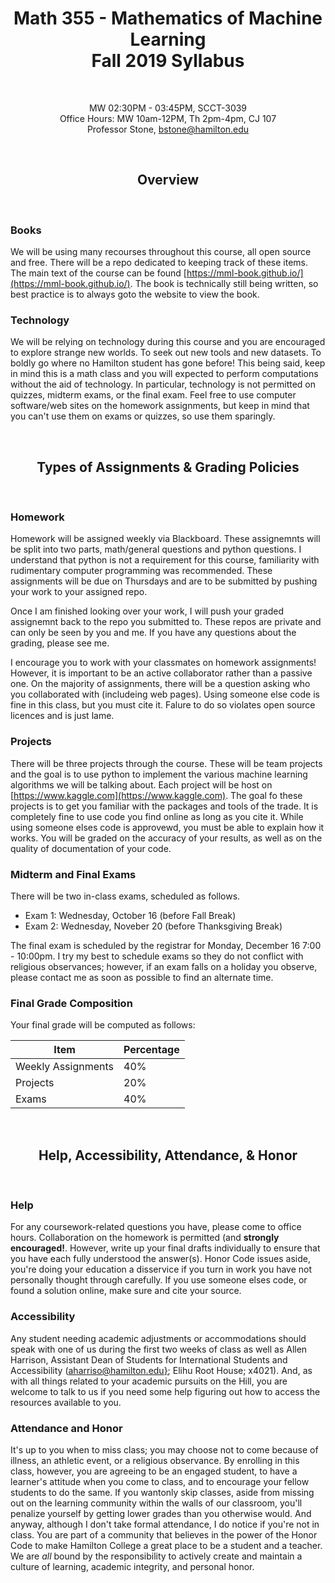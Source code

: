 <h1 align="center"><b>Math 355 - Mathematics of Machine Learning <br> Fall 2019 Syllabus</b></h1>

<br>

<p align="center">
  MW  02:30PM - 03:45PM, SCCT-3039 <br>
  Office Hours: MW 10am-12PM, Th 2pm-4pm, CJ 107  <br>
  Professor Stone,  <a href="mailto:bstone@hamilton.edu">bstone@hamilton.edu</a>
</p>

<br>

<h2 align="center"><b>Overview</b></h2>

<br>

### Books
We will be using many recourses throughout this course, all open source and free. There will be a repo dedicated to keeping track of these items. The main text of the course can be found [https://mml-book.github.io/](https://mml-book.github.io/). The book is technically still being written, so best practice is to always goto the website to view the book. 

### Technology
We will be relying on technology during this course and you are encouraged to explore strange new worlds. To seek out new tools and new datasets. To boldly go where no Hamilton student has gone before! This being said, keep in mind this is a math class and you will expected to perform computations without the aid of technology. In particular, technology is not permitted on quizzes, midterm exams, or the final exam. Feel free to use computer software/web sites on the homework assignments, but keep in mind that you can't use them on exams or quizzes, so use them sparingly. 

<br>

<h2 align="center"><b>Types of Assignments & Grading Policies</b></h2>

<br>

### Homework
Homework will be assigned weekly via Blackboard. These assignemnts will be split into two parts, math/general questions and python questions. I understand that python is not a requirement for this course, familiarity with rudimentary computer programming was recommended. These assignments will be due on Thursdays and are to be submitted by pushing your work to your assigned repo. 

Once I am finished looking over your work, I will push your graded assignemnt back to the repo you submitted to. These repos are private and can only be seen by you and me. If you have any questions about the grading, please see me. 

I encourage you to work with your classmates on homework assignments! However, it is important to be an active collaborator rather than a passive one. On the majority of assignments, there will be a question asking who you collaborated with (includeing web pages). Using someone else code is fine in this class, but you must cite it. Falure to do so violates open source licences and is just lame. 

### Projects
There will be three projects through the course. These will be team projects and the goal is to use python to implement the various machine learning algorithms we will be talking about. Each project will be host on [https://www.kaggle.com](https://www.kaggle.com). The goal fo these projects is to get you familiar with the packages and tools of the trade. It is completely fine to use code you find online as long as you cite it. While using someone elses code is approvewd, you must be able to explain how it works. You will be graded on the accuracy of your results, as well as on the quality of documentation of your code.

### Midterm and Final Exams
There will be two in-class exams, scheduled as follows. 
* Exam 1: Wednesday, October 16 (before Fall Break)
* Exam 2: Wednesday, Noveber 20 (before Thanksgiving Break)

The final exam is scheduled by the registrar for Monday, December 16 7:00 - 10:00pm. 
I try my best to schedule exams so they do not conflict with religious observances; however, if an exam falls on a holiday you observe, please contact me as soon as possible to find an alternate time.


### Final Grade Composition
Your final grade will be computed as follows:

|Item | Percentage |
|---|---|
| Weekly Assignments | 40% |
| Projects | 20% |
| Exams | 40% |

<br>

<h2 align="center"><b>Help, Accessibility, Attendance, & Honor</b></h2>

<br>

### Help
For any coursework-related questions you have, please come to office hours. Collaboration on the homework is permitted (and **strongly encouraged!**. However, write up your final drafts individually to ensure that you have each fully understood the answer(s). Honor Code issues aside, you're doing your education a disservice if you turn in work you have not personally thought through carefully.  If you use someone elses code, or found a solution online, make sure and cite your source. 

### Accessibility
Any student needing academic adjustments or accommodations should speak with one of us during the first two weeks of class as well as Allen Harrison, Assistant Dean of Students for International Students and Accessibility ([aharriso@hamilton.edu}](mailton:aharriso@hamilton.edu); Elihu Root House; x4021).  And, as with all things related to your academic pursuits on the Hill, you are welcome to talk to us if you need some help figuring out how to access the resources available to you.

### Attendance and Honor
It's up to you when to miss class; you may choose not to come because of illness, an athletic event, or a religious observance.  By enrolling in this class, however, you are agreeing to be an engaged student, to have a learner's attitude when you come to class, and to encourage your fellow students to do the same. If you wantonly skip classes, aside from missing out on the learning community within the walls of our classroom, you'll penalize yourself by getting lower grades than you otherwise would.  And anyway, although I don't take formal attendance, I do notice if you're not in class. You are part of a community that believes in the power of the Honor Code to make Hamilton College a great place to be a student and a teacher.  We are _all_ bound by the responsibility to actively create and maintain a culture of learning, academic integrity, and personal honor.  

